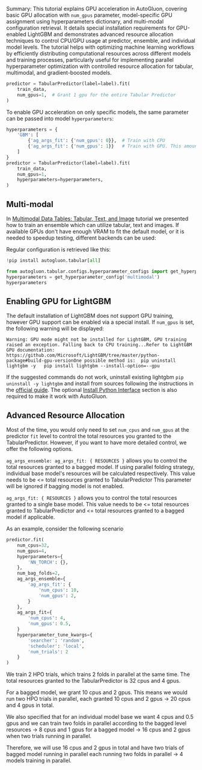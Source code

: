 Summary: This tutorial explains GPU acceleration in AutoGluon, covering basic GPU allocation with `num_gpus` parameter, model-specific GPU assignment using hyperparameters dictionary, and multi-modal configuration retrieval. It details special installation requirements for GPU-enabled LightGBM and demonstrates advanced resource allocation techniques to control CPU/GPU usage at predictor, ensemble, and individual model levels. The tutorial helps with optimizing machine learning workflows by efficiently distributing computational resources across different models and training processes, particularly useful for implementing parallel hyperparameter optimization with controlled resource allocation for tabular, multimodal, and gradient-boosted models.

```python
predictor = TabularPredictor(label=label).fit(
    train_data,
    num_gpus=1,  # Grant 1 gpu for the entire Tabular Predictor
)
```


To enable GPU acceleration on only specific models, the same parameter can be passed into model `hyperparameters`:

```python
hyperparameters = {
    'GBM': [
        {'ag_args_fit': {'num_gpus': 0}},  # Train with CPU
        {'ag_args_fit': {'num_gpus': 1}}   # Train with GPU. This amount needs to be <= total num_gpus granted to TabularPredictor
    ]
}
predictor = TabularPredictor(label=label).fit(
    train_data, 
    num_gpus=1,
    hyperparameters=hyperparameters, 
)
```


## Multi-modal

In [Multimodal Data Tables: Tabular, Text, and Image](../tabular-multimodal.ipynb) tutorial we presented how to train an ensemble which can utilize tabular, text and images. 
If available GPUs don't have enough VRAM to fit the default model, or it is needed to speedup testing, different backends can be used:

Regular configuration is retrieved like this:


```python
!pip install autogluon.tabular[all]

```


```python
from autogluon.tabular.configs.hyperparameter_configs import get_hyperparameter_config
hyperparameters = get_hyperparameter_config('multimodal')
hyperparameters
```

## Enabling GPU for LightGBM

The default installation of LightGBM does not support GPU training, however GPU support can be enabled via a special install. If `num_gpus` is set, the following warning will be displayed:

```
Warning: GPU mode might not be installed for LightGBM, GPU training raised an exception. Falling back to CPU training...Refer to LightGBM GPU documentation: https://github.com/Microsoft/LightGBM/tree/master/python-package#build-gpu-versionOne possible method is:	pip uninstall lightgbm -y	pip install lightgbm --install-option=--gpu
```


If the suggested commands do not work, uninstall existing lightgbm `pip uninstall -y lightgbm` and install from sources following the instructions in the [official guide](https://lightgbm.readthedocs.io/en/latest/GPU-Tutorial.html). The
optional [Install Python Interface](https://lightgbm.readthedocs.io/en/latest/GPU-Tutorial.html#install-python-interface-optional) section is also required to make it work with AutoGluon.

## Advanced Resource Allocation

Most of the time, you would only need to set `num_cpus` and `num_gpus` at the predictor `fit` level to control the total resources you granted to the TabularPredictor.
However, if you want to have more detailed control, we offer the following options.

`ag_args_ensemble: ag_args_fit: { RESOURCES }` allows you to control the total resources granted to a bagged model.
If using parallel folding strategy, individual base model's resources will be calculated respectively.
This value needs to be <= total resources granted to TabularPredictor
This parameter will be ignored if bagging model is not enabled.

`ag_args_fit: { RESOURCES }` allows you to control the total resources granted to a single base model.
This value needs to be <= total resources granted to TabularPredictor and <= total resources granted to a bagged model if applicable.

As an example, consider the following scenario

```python
predictor.fit(
    num_cpus=32,
    num_gpus=4,
    hyperparameters={
        'NN_TORCH': {},
    },
    num_bag_folds=2,
    ag_args_ensemble={
        'ag_args_fit': {
            'num_cpus': 10,
            'num_gpus': 2,
        }
    },
    ag_args_fit={
        'num_cpus': 4,
        'num_gpus': 0.5,
    }
    hyperparameter_tune_kwargs={
        'searcher': 'random',
        'scheduler': 'local',
        'num_trials': 2
    }
)
```


We train 2 HPO trials, which trains 2 folds in parallel at the same time. The total resources granted to the TabularPredictor is 32 cpus and 4 gpus.

For a bagged model, we grant 10 cpus and 2 gpus.
This means we would run two HPO trials in parallel, each granted 10 cpus and 2 gpus -> 20 cpus and 4 gpus in total.

We also specified that for an individual model base we want 4 cpus and 0.5 gpus and we can train two folds in parallel according to the bagged level resources -> 8 cpus and 1 gpus for a bagged model -> 16 cpus and 2 gpus when two trials running in parallel.

Therefore, we will use 16 cpus and 2 gpus in total and have two trials of bagged model running in parallel each running two folds in parallel -> 4 models training in parallel.
